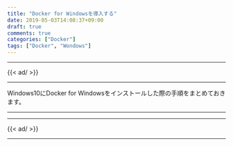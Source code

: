 ```yaml
---
title: "Docker for Windowsを導入する"
date: 2019-05-03T14:08:37+09:00
draft: true
comments: true
categories: ["Docker"]
tags: ["Docker", "Wondows"]
---
```


<!--more-->

---

{{< ad/ >}}

---

Windows10にDocker for Windowsをインストールした際の手順をまとめておきます。

---



---

{{< ad/ >}}

---